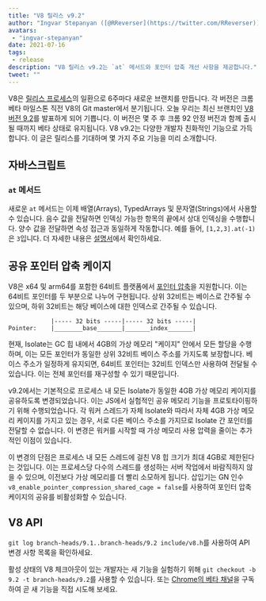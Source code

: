 ```yaml
---
title: "V8 릴리스 v9.2"
author: "Ingvar Stepanyan ([@RReverser](https://twitter.com/RReverser))"
avatars: 
 - "ingvar-stepanyan"
date: 2021-07-16
tags: 
 - release
description: "V8 릴리스 v9.2는 `at` 메서드와 포인터 압축 개선 사항을 제공합니다."
tweet: ""
---
```

V8은 [릴리스 프로세스](https://v8.dev/docs/release-process)의 일환으로 6주마다 새로운 브랜치를 만듭니다. 각 버전은 크롬 베타 마일스톤 직전 V8의 Git master에서 분기됩니다. 오늘 우리는 최신 브랜치인 [V8 버전 9.2](https://chromium.googlesource.com/v8/v8.git/+log/branch-heads/9.2)를 발표하게 되어 기쁩니다. 이 버전은 몇 주 후 크롬 92 안정 버전과 함께 출시될 때까지 베타 상태로 유지됩니다. V8 v9.2는 다양한 개발자 친화적인 기능으로 가득합니다. 이 글은 릴리스를 기대하며 몇 가지 주요 기능을 미리 소개합니다.

<!--truncate-->
## 자바스크립트

### `at` 메서드

새로운 `at` 메서드는 이제 배열(Arrays), TypedArrays 및 문자열(Strings)에서 사용할 수 있습니다. 음수 값을 전달하면 인덱싱 가능한 항목의 끝에서 상대 인덱싱을 수행합니다. 양수 값을 전달하면 속성 접근과 동일하게 작동합니다. 예를 들어, `[1,2,3].at(-1)`은 `3`입니다. 더 자세한 내용은 [설명서](https://v8.dev/features/at-method)에서 확인하세요.

## 공유 포인터 압축 케이지

V8은 x64 및 arm64를 포함한 64비트 플랫폼에서 [포인터 압축](https://v8.dev/blog/pointer-compression)을 지원합니다. 이는 64비트 포인터를 두 부분으로 나누어 구현됩니다. 상위 32비트는 베이스로 간주될 수 있으며, 하위 32비트는 해당 베이스에 대한 인덱스로 간주될 수 있습니다.

```
            |----- 32 bits -----|----- 32 bits -----|
Pointer:    |________base_______|_______index_______|
```

현재, Isolate는 GC 힙 내에서 4GB의 가상 메모리 "케이지" 안에서 모든 할당을 수행하며, 이는 모든 포인터가 동일한 상위 32비트 베이스 주소를 가지도록 보장합니다. 베이스 주소가 일정하게 유지되면, 64비트 포인터는 32비트 인덱스만 사용하여 전달될 수 있습니다. 이는 전체 포인터를 재구성할 수 있기 때문입니다.

v9.2에서는 기본적으로 프로세스 내 모든 Isolate가 동일한 4GB 가상 메모리 케이지를 공유하도록 변경되었습니다. 이는 JS에서 실험적인 공유 메모리 기능을 프로토타이핑하기 위해 수행되었습니다. 각 워커 스레드가 자체 Isolate와 따라서 자체 4GB 가상 메모리 케이지를 가지고 있는 경우, 서로 다른 베이스 주소를 가지므로 Isolate 간 포인터를 전달할 수 없습니다. 이 변경은 워커를 시작할 때 가상 메모리 사용 압력을 줄이는 추가적인 이점이 있습니다.

이 변경의 단점은 프로세스 내 모든 스레드에 걸친 V8 힙 크기가 최대 4GB로 제한된다는 것입니다. 이는 프로세스당 다수의 스레드를 생성하는 서버 작업에서 바람직하지 않을 수 있으며, 이전보다 가상 메모리를 더 빨리 소모하게 됩니다. 삽입기는 GN 인수 `v8_enable_pointer_compression_shared_cage = false`를 사용하여 포인터 압축 케이지의 공유를 비활성화할 수 있습니다.

## V8 API

`git log branch-heads/9.1..branch-heads/9.2 include/v8.h`를 사용하여 API 변경 사항 목록을 확인하세요.

활성 상태의 V8 체크아웃이 있는 개발자는 새 기능을 실험하기 위해 `git checkout -b 9.2 -t branch-heads/9.2`를 사용할 수 있습니다. 또는 [Chrome의 베타 채널](https://www.google.com/chrome/browser/beta.html)을 구독하여 곧 새 기능을 직접 시도해 보세요.
